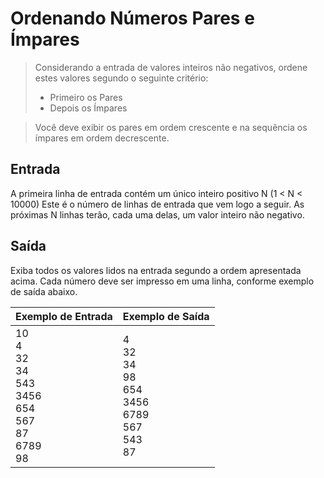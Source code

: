 # Ordenando Números Pares e Ímpares

>Considerando a entrada de valores inteiros não negativos, ordene estes valores segundo o seguinte critério:  
>- Primeiro os Pares  
>- Depois os Ímpares  

>Você deve exibir os pares em ordem crescente e na sequência os ímpares em ordem decrescente.

## Entrada

A primeira linha de entrada contém um único inteiro positivo N (1 < N < 10000) Este é o número de linhas de entrada que vem logo a seguir. As próximas N linhas terão, cada uma delas, um valor inteiro não negativo.

## Saída

Exiba todos os valores lidos na entrada segundo a ordem apresentada acima. Cada número deve ser impresso em uma linha, conforme exemplo de saída abaixo.  

|Exemplo de Entrada|Exemplo de Saída|
|-|-|
|10<br>4<br>32<br>34<br>543<br>3456<br>654<br>567<br>87<br>6789<br>98|4<br>32<br>34<br>98<br>654<br>3456<br>6789<br>567<br>543<br>87|
